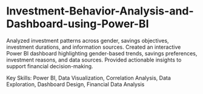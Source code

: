 # Investment-Behavior-Analysis-and-Dashboard-using-Power-BI
Analyzed investment patterns across gender, savings objectives, investment durations, and information sources. Created an interactive Power BI dashboard highlighting gender-based trends, savings preferences, investment reasons, and data sources. Provided actionable insights to support financial decision-making.




Key Skills:
Power BI, Data Visualization, Correlation Analysis, Data Exploration, Dashboard Design, Financial Data Analysis

